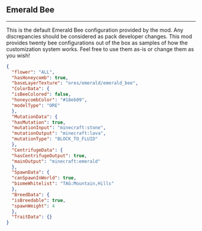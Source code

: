 ## **Emerald Bee**
***
This is the default Emerald Bee configuration provided by the mod. Any discrepancies should be considered as pack developer changes. This mod provides twenty bee configurations out of the box as samples of how the customization system works. Feel free to use them as-is or change them as you wish!

```json
{  
  "flower": "ALL",  
  "hasHoneycomb": true,  
  "baseLayerTexture": "ores/emerald/emerald_bee",  
  "ColorData": {  
  "isBeeColored": false,  
  "honeycombColor": "#18eb09",  
  "modelType": "ORE"  
  },  
  "MutationData": {  
  "hasMutation": true,  
  "mutationInput": "minecraft:stone",  
  "mutationOutput": "minecraft:lava",  
  "mutationType": "BLOCK_TO_FLUID"  
  },  
  "CentrifugeData": {  
  "hasCentrifugeOutput": true,  
  "mainOutput": "minecraft:emerald"  
  },  
  "SpawnData": {  
  "canSpawnInWorld": true,  
  "biomeWhitelist": "TAG:Mountain,Hills"  
  },  
  "BreedData": {  
  "isBreedable": true,  
  "spawnWeight": 4  
  },  
  "TraitData": {}  
}
```
<!--stackedit_data:
eyJoaXN0b3J5IjpbMjAwMzE1MDI2NV19
-->